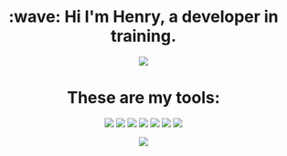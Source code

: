 <h1 align="center">:wave: Hi I'm Henry, a developer in training.</h1> 

<p align="center">
 <img src="https://media.giphy.com/media/E77YW2DDl3cMo/giphy.gif">
</p>

<h1 align="center">These are my tools:</h2>
<p align="center">
<img src="https://img.shields.io/badge/JavaScript-green">
 
 <img src="https://img.shields.io/badge/Ruby-red">
 
<img src="https://img.shields.io/badge/HTML-orange">

<img src="https://img.shields.io/badge/CSS-9cf">

<img src="https://img.shields.io/badge/React-blue">

<img src="https://img.shields.io/badge/MongoDB-success">

<img src="https://img.shields.io/badge/Node-green">
</p>
<p align="center">
<a align="center" href="https://github.com/anuraghazra/github-readme-stats">
  <img align="center" src="https://github-readme-stats.vercel.app/api?username=henry-cook&hide=stars,contribs&theme=graywhite&show_icons=true" />
</a>
</p>
